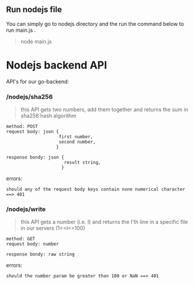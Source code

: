 ## Run nodejs file

You can simply go to nodejs directory and the run the command below to run main.js .
>node main.js

# Nodejs backend API

API's for our go-backend:

### /nodejs/sha256

> this API gets two numbers, add them together and returns the sum in sha256 hash algorithm
```
method: POST
request body: json {
                    first number,
                    second number,
                   }

response bondy: json {
                      result string,
                     }
```
errors:

```should any of the request body keys contain none numerical character ==> 401```

### /nodejs/write
> this API gets a number (i.e. I) and returns the I'th line in a specific file in our servers (1<=I<=100)

```
method: GET
request body: number

response bondy: raw string
```
errors:

```should the number param be greater than 100 or NaN ==> 401```

